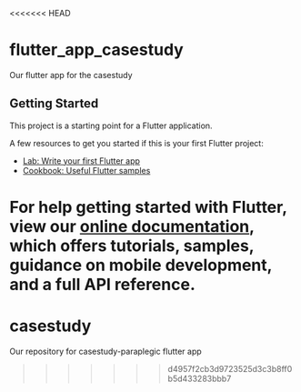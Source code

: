 <<<<<<< HEAD
# flutter_app_casestudy

Our flutter app for the casestudy

## Getting Started

This project is a starting point for a Flutter application.

A few resources to get you started if this is your first Flutter project:

- [Lab: Write your first Flutter app](https://flutter.dev/docs/get-started/codelab)
- [Cookbook: Useful Flutter samples](https://flutter.dev/docs/cookbook)

For help getting started with Flutter, view our
[online documentation](https://flutter.dev/docs), which offers tutorials,
samples, guidance on mobile development, and a full API reference.
=======
# casestudy
Our repository for casestudy-paraplegic flutter app
>>>>>>> d4957f2cb3d9723525d3c3b8ff0b5d433283bbb7
